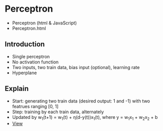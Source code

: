 # Perceptron
* Perceptron (html & JavaScript)
* Perceptron.html

## Introduction
* Single perceptron
* No activation function
* Two inputs, two train data, bias input (optional), learning rate
* Hyperplane

## Explain
* Start: generating two train data (desired output: 1 and -1) with two featrues ranging [0, 1] 
* Step: training by each train data, alternately
* Updated by w<sub>1</sub>(t+1) = w<sub>1</sub>(t) + η(d-y(t))x<sub>1</sub>(t), where y = w<sub>1</sub>x<sub>1</sub> + w<sub>2</sub>x<sub>2</sub> + b
* [View](https://nize-vision.tistory.com/1) 
